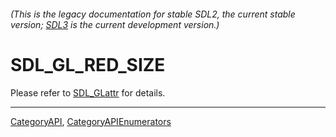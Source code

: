 ###### (This is the legacy documentation for stable SDL2, the current stable version; [SDL3](https://wiki.libsdl.org/SDL3/) is the current development version.)
# SDL_GL_RED_SIZE

Please refer to [SDL_GLattr](SDL_GLattr) for details.

----
[CategoryAPI](CategoryAPI), [CategoryAPIEnumerators](CategoryAPIEnumerators)

